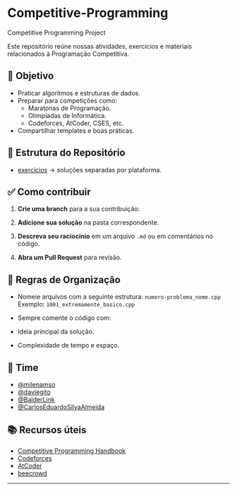 # Competitive-Programming
Competitive Programming Project

Este repositório reúne nossas atividades, exercícios e materiais relacionados à Programação Competitiva.

## 🎯 Objetivo

- Praticar algoritmos e estruturas de dados.
- Preparar para competições como:
  - Maratonas de Programação.
  - Olimpíadas de Informática.
  - Codeforces, AtCoder, CSES, etc.
- Compartilhar templates e boas práticas.

## 📂 Estrutura do Repositório

- [exercicios](exercicios/) → soluções separadas por plataforma.

## ✅ Como contribuir

1. **Crie uma branch** para a sua contribuição:

2. **Adicione sua solução** na pasta correspondente.

3. **Descreva seu raciocínio** em um arquivo `.md` ou em comentários no código.

4. **Abra um Pull Request** para revisão.

## 📝 Regras de Organização

- Nomeie arquivos com a seguinte estrutura: `numero-problema_nome.cpp`  
Exemplo: `1001_extremamente_basico.cpp`

- Sempre comente o código com:
- Ideia principal da solução.
- Complexidade de tempo e espaço.

## 👥 Time

- [@milenamso](https://github.com/milenamso)
- [@daviegito](https://github.com/davi-egito)
- [@BalderLink](https://github.com/BalderLink)
- [@CarlosEduardoSilvaAlmeida](https://github.com/CarlosEduardoSilvaAlmeida)

## 📚 Recursos úteis

- [Competitive Programming Handbook](https://cses.fi/book.pdf)
- [Codeforces](https://codeforces.com/)
- [AtCoder](https://atcoder.jp/)
- [beecrowd](https://www.beecrowd.com.br/judge/pt/login)

---
